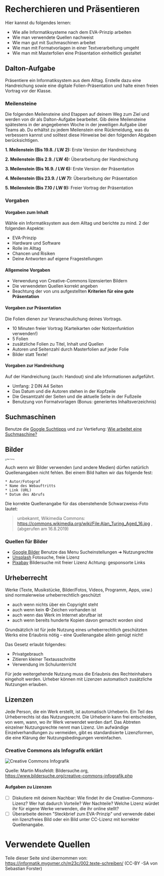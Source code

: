 # Recherchieren und Präsentieren

Hier kannst du folgendes lernen:

* Wie alle Informatiksysteme nach dem EVA-Prinzip arbeiten
* Wie man verwendete Quellen nachweist
* Wie man gut mit Suchmaschinen arbeitet
* Wie man mit Formatvorlagen in einer Textverarbeitung umgeht
* Wie man mit Masterfolien eine Präsentation einheitlich gestaltet

## Dalton-Aufgabe

Präsentiere ein Informatiksystem aus dem Alltag. Erstelle dazu eine Handreichung sowie eine digitale Folien-Präsentation und halte einen freien Vortrag vor der Klasse.

### Meilensteine

Die folgenden Meilensteine sind Etappen auf deinem Weg zum Ziel und werden von dir als Dalton-Aufgabe bearbeitet.
Gib deine Meilensteine spätestens in der angegebenen Woche in der jeweiligen Aufgabe über Teams ab.
Du erhältst zu jedem Meilenstein eine Rückmeldung, was du verbessern kannst und solltest diese Hinweise bei den folgenden Abgaben berücksichtigen.

**1. Meilenstein (Bis 19.8. / LW 2):** Erste Version der Handreichung

**2. Meilenstein (Bis 2.9. / LW 4):** Überarbeitung der Handreichung

**3. Meilenstein (Bis 16.9. / LW 6):** Erste Version der Präsentation

**4. Meilenstein (Bis 23.9. / LW 7):** Überarbeitung der Präsentation

**5. Meilenstein (Bis 7.10 / LW 9):** Freier Vortrag der Präsentation

### Vorgaben

#### Vorgaben zum Inhalt

Wähle ein Informatiksystem aus dem Alltag und berichte zu mind. 2 der folgenden Aspekte:

* EVA-Prinzip
* Hardware und Software
* Rolle im Alltag
* Chancen und Risiken
* Deine Antworten auf eigene Fragestellungen

#### Allgemeine Vorgaben

* Verwendung von Creative-Commons lizensierten Bildern
* Die verwendeten Quellen korrekt angeben
* Beachtung der von uns aufgestellten **Kriterien für eine gute Präsentation**

#### Vorgaben zur Präsentation

Die Folien dienen zur Veranschaulichung deines Vortrags.

* 10 Minuten freier Vortrag (Karteikarten oder Notizenfunktion verwenden!)
* 5 Folien
* zusätzliche Folien zu Titel, Inhalt und Quellen
* Autoren und Seitenzahl durch Masterfolien auf jeder Folie
* Bilder statt Texte!

#### Vorgaben zur Handreichung

Auf der Handreichung (auch: Handout) sind alle Informationen aufgeführt.

* Umfang: 2 DIN A4 Seiten
* Das Datum und die Autoren stehen in der Kopfzeile
* Die Gesamtzahl der Seiten und die aktuelle Seite in der Fußzeile
* Benutzung von Formatvorlagen (Bonus: generiertes Inhaltsverzeichnis)


## Suchmaschinen

Benutze die [Google Suchtipps](https://herr-kalt.de/arbeitsmethoden/google-suchtipps) und zur Vertiefung: [Wie arbeitet eine Suchmaschine?](https://herr-kalt.de/arbeitsmethoden/p5/recherche?s[]=suchmaschinen)

## Bilder

<img src="https://upload.wikimedia.org/wikipedia/commons/a/a1/Alan_Turing_Aged_16.jpg" alt="Alan Turing" style="zoom: 33%;" />

Auch wenn wir Bilder verwenden (und andere Medien) dürfen natürlich Quellenangaben nicht fehlen. Bei einem Bild halten wir das folgende fest:

    * Autor/Fotograf
    * Name des Webauftritts
    * Link (URL)
    * Datum des Abrufs

Die korrekte Quellenangabe für das obenstehende Schwarzweiss-Foto lautet:

> unbekannt, Wikimedia Commons: https://commons.wikimedia.org/wiki/File:Alan_Turing_Aged_16.jpg , (abgerufen am 16.8.2019)

### Quellen für Bilder

* [Google Bilder](https://images.google.com) Benutze das Menu Sucheinstellungen ➔ Nutzungrechte
* [Unsplash](https://unsplash.com/) Fotosuche, freie Lizenz
* [Pixabay](https://pixabay.com/) Bildersuche mit freier Lizenz
Achtung: gesponsorte Links

## Urheberrecht

Werke (Texte, Musikstücke, Bilder/Fotos, Videos, Programm, Apps, usw.) sind normalerweise urheberrechtlich geschützt

* auch wenn nichts über ein Copyright steht
* auch wenn kein ©-Zeichen vorhanden ist
* auch wenn das Werk im Internet abrufbar ist
* auch wenn bereits hunderte Kopien davon gemacht worden sind

Grundsätzlich ist für jede Nutzung eines urheberrechtlich geschützten Werks eine Erlaubnis nötig – eine Quellenangabe allein genügt nicht!

Das Gesetz erlaubt folgendes:

* Privatgebrauch
* Zitieren kleiner Textausschnitte
* Verwendung im Schulunterricht

Für jede weitergehende Nutzung muss die Erlaubnis des Rechteinhabers eingeholt werden. Urheber können mit Lizenzen automatisch zusätzliche Nutzungen erlauben.

## Lizenzen

Jede Person, die ein Werk erstellt, ist automatisch Urheberin.
Ein Teil des Urheberrechts ist das Nutzungsrecht.
Die Urheberin kann frei entscheiden, von wem, wann, wo ihr Werk verwendet werden darf.
Das Abtreten einzelner Nutzungsrechte nennt man Lizenz.
Um aufwändige Einzelverhandlungen zu vermeiden, gibt es standardisierte Lizenzformen, die eine Klärung der Nutzungsbedingungen vereinfachen.

### Creative Commons als Infografik erklärt

![Creative Commons Infografik](https://www.bildersuche.org/bilder/creativecommons-infografik.jpg)

Quelle: Martin Missfeldt: Bildersuche.org, https://www.bildersuche.org/creative-commons-infografik.php

#### Aufgaben zu Lizenzen

- [ ] Diskutiere mit deinem Nachbar: Wie findet ihr die Creative-Commons-Lizenz? Wer hat dadurch Vorteile? Wer Nachteile? Welche Lizenz würdet ihr für eigene Werke verwenden, die ihr online stellt?
- [ ] Überarbeite deinen "Steckbrief zum EVA-Prinzip" und verwende dabei ein lizenzfreies Bild oder ein Bild unter CC-Lizenz mit korrekter Quellenangabe.

# Verwendete Quellen

Teile dieser Seite sind übernommen von: https://informatik.mygymer.ch/m23c/002.texte-schreiben/ (CC-BY -SA von Sebastian Forster)

